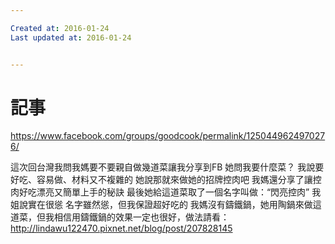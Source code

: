 ```yaml
---

Created at: 2016-01-24
Last updated at: 2016-01-24


---
```


# 記事


https://www.facebook.com/groups/goodcook/permalink/1250449624970276/

這次回台灣我問我媽要不要親自做幾道菜讓我分享到FB
她問我要什麼菜？
我說要好吃、容易做、材料又不複雜的
她說那就來做她的招牌控肉吧
我媽還分享了讓控肉好吃漂亮又簡單上手的秘訣
最後她給這道菜取了一個名字叫做：“閃亮控肉”
我姐說實在很慫
名字雖然慫，但我保證超好吃的
我媽沒有鑄鐵鍋，她用陶鍋來做這道菜，但我相信用鑄鐵鍋的效果一定也很好，做法請看：
http://lindawu122470.pixnet.net/blog/post/207828145

